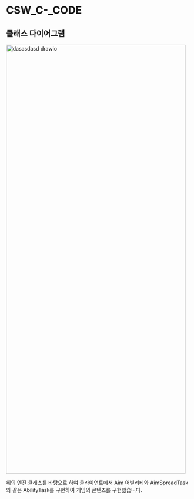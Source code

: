 # CSW_C-_CODE
## 클래스 다이어그램
<img width="488" height="1166" alt="dasasdasd drawio" src="https://github.com/user-attachments/assets/5ec60914-d1fb-4b7d-b091-60d098fc7959" />


위의 엔진 클래스를 바탕으로 하여 클라이언트에서 Aim 어빌리티와 AimSpreadTask와 같은 AbilityTask를 구현하여 게임의 콘텐츠를 구현했습니다.

